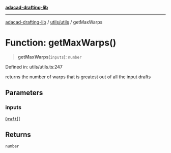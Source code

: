 [**adacad-drafting-lib**](../../../README.md)

***

[adacad-drafting-lib](../../../modules.md) / [utils/utils](../README.md) / getMaxWarps

# Function: getMaxWarps()

> **getMaxWarps**(`inputs`): `number`

Defined in: utils/utils.ts:247

returns the number of warps that is greatest out of all the input drafts

## Parameters

### inputs

[`Draft`](../../../objects/datatypes/interfaces/Draft.md)[]

## Returns

`number`

